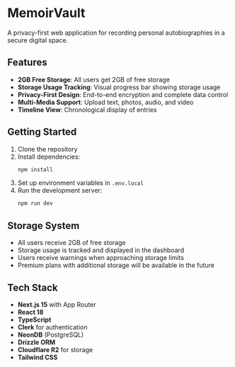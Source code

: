 # MemoirVault

A privacy-first web application for recording personal autobiographies in a secure digital space.

## Features

- **2GB Free Storage**: All users get 2GB of free storage
- **Storage Usage Tracking**: Visual progress bar showing storage usage
- **Privacy-First Design**: End-to-end encryption and complete data control
- **Multi-Media Support**: Upload text, photos, audio, and video
- **Timeline View**: Chronological display of entries

## Getting Started

1. Clone the repository
2. Install dependencies:
   ```bash
   npm install
   ```
3. Set up environment variables in `.env.local`
4. Run the development server:
   ```bash
   npm run dev
   ```

## Storage System

- All users receive 2GB of free storage
- Storage usage is tracked and displayed in the dashboard
- Users receive warnings when approaching storage limits
- Premium plans with additional storage will be available in the future

## Tech Stack

- **Next.js 15** with App Router
- **React 18**
- **TypeScript**
- **Clerk** for authentication
- **NeonDB** (PostgreSQL)
- **Drizzle ORM**
- **Cloudflare R2** for storage
- **Tailwind CSS**
